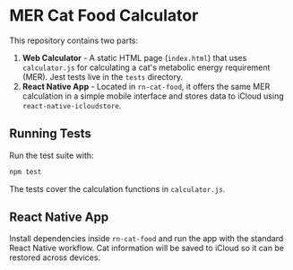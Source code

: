 # MER Cat Food Calculator

This repository contains two parts:

1. **Web Calculator** - A static HTML page (`index.html`) that uses `calculator.js` for calculating
   a cat's metabolic energy requirement (MER). Jest tests live in the `tests` directory.
2. **React Native App** - Located in `rn-cat-food`, it offers the same MER calculation in a simple
   mobile interface and stores data to iCloud using `react-native-icloudstore`.

## Running Tests

Run the test suite with:

```bash
npm test
```

The tests cover the calculation functions in `calculator.js`.

## React Native App

Install dependencies inside `rn-cat-food` and run the app with the standard
React Native workflow. Cat information will be saved to iCloud so it can be
restored across devices.

